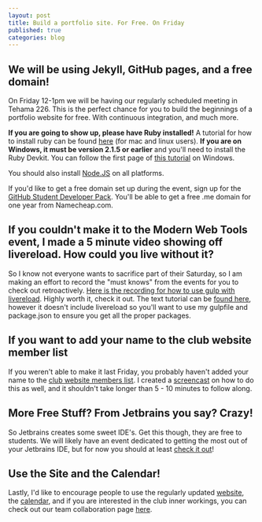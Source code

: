 ```yaml
---
layout: post
title: Build a portfolio site. For Free. On Friday
published: true
categories: blog
---
```


## We will be using Jekyll, GitHub pages, and a free domain!

On Friday 12-1pm we will be having our regularly scheduled meeting in Tehama 226. This is the perfect chance for you to build the beginnings of a portfolio website for free. With continuous integration, and much more.

**If you are going to show up, please have Ruby installed!** A tutorial for how to install ruby can be found [here](https://www.ruby-lang.org/en/documentation/installation/) (for mac and linux users). **If you are on Windows, it must be version 2.1.5 or earlier** and you'll need to install the Ruby Devkit. You can follow the first page of [this tutorial](http://jekyll-windows.juthilo.com/1-ruby-and-devkit/) on Windows.

You should also install [Node.JS](https://nodejs.org/) on all platforms.

If you'd like to get a free domain set up during the event, sign up for the [GitHub Student Developer Pack](https://education.github.com/pack). You'll be able to get a free .me domain for one year from Namecheap.com.

## If you couldn't make it to the Modern Web Tools event, I made a 5 minute video showing off livereload. How could you live without it?

So I know not everyone wants to sacrifice part of their Saturday, so I am making an effort to record the "must knows" from the events for you to check out retroactively. [Here is the recording for how to use gulp with livereload](https://www.screenr.com/bhbN). Highly worth it, check it out. The text tutorial can be [found here](http://travismaynard.com/writing/getting-started-with-gulp), however it doesn't include livereload so you'll want to use my gulpfile and package.json to ensure you get all the proper packages.

## If you want to add your name to the club website member list

If you  weren't able to make it last Friday, you probably haven't added your name to the [club website members list](http://csuwebdev.com/members/). I created a [screencast](https://www.screenr.com/SyYN) on how to do this as well, and it shouldn't take longer than 5 - 10 minutes to follow along.

## More Free Stuff? From Jetbrains you say? Crazy!

So Jetbrains creates some sweet IDE's. Get this though, they are free to students. We will likely have an event dedicated to getting the most out of your Jetbrains IDE, but for now you should at least [check it out](https://www.jetbrains.com/student/)!

## Use the Site and the Calendar!

Lastly, I'd like to encourage people to use the regularly updated [website](http://csuwebdev.com/), the [calendar](http://csuwebdev.com/calendar/), and if you are interested in the club inner workings, you can check out our team collaboration page [here](https://trello.com/webdesigndevelopmentclub).
